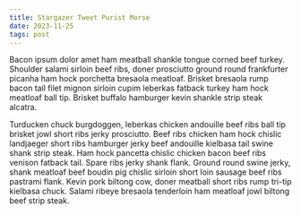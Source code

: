 ```yaml
---
title: Stargazer Tweet Purist Morse
date: 2023-11-25
tags: post
---
```


Bacon ipsum dolor amet ham meatball shankle tongue corned beef turkey.  Shoulder salami sirloin beef ribs, doner prosciutto ground round frankfurter picanha ham hock porchetta bresaola meatloaf.  Brisket bresaola rump bacon tail filet mignon sirloin cupim leberkas fatback turkey ham hock meatloaf ball tip.  Brisket buffalo hamburger kevin shankle strip steak alcatra.

Turducken chuck burgdoggen, leberkas chicken andouille beef ribs ball tip brisket jowl short ribs jerky prosciutto.  Beef ribs chicken ham hock chislic landjaeger short ribs hamburger jerky beef andouille kielbasa tail swine shank strip steak.  Ham hock pancetta chislic chicken bacon beef ribs venison fatback tail.  Spare ribs jerky shank flank.  Ground round swine jerky, shank meatloaf beef boudin pig chislic sirloin short loin sausage beef ribs pastrami flank.  Kevin pork biltong cow, doner meatball short ribs rump tri-tip kielbasa chuck.  Salami ribeye bresaola tenderloin ham meatloaf jowl biltong beef strip steak.